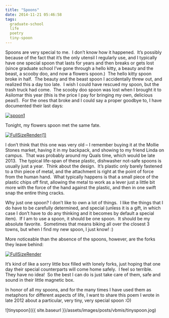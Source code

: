 ```yaml
---
title: "Spoons"
date: 2014-11-21 05:46:58
tags:
  graduate-school
  life
  poetry
  tiny-spoon
---
```



Spoons are very special to me.  I don’t know how it happened.  It’s possibly because of the fact that it’s the only utensil I regularly use, and I typically have one special spoon that lasts for years and then breaks or gets lost  (since graduate school I’ve gone through a hello kitty, a beauty and the beast, a scooby doo, and now a flowers spoon.)  The hello kitty spoon broke in half.  The beauty and the beast spoon I accidentally threw out, and realized this a day too late.  I wish I could have rescued my spoon, but the trash truck had come.  The scooby doo spoon was lost when I brought it to Asilomar this year (this is the price I pay for bringing my own, delicious peas!).  For the ones that broke and I could say a proper goodbye to, I have documented their last days:

[![spoon1](http://vsoch.com/blog/wp-content/uploads/2014/11/spoon1-300x225.jpg)](http://vsoch.com/blog/wp-content/uploads/2014/11/spoon1.jpg)

Tonight, my flowers spoon met the same fate.

[![FullSizeRender(1)](http://vsoch.com/blog/wp-content/uploads/2014/11/FullSizeRender1-225x300.jpg)](http://vsoch.com/blog/wp-content/uploads/2014/11/FullSizeRender1.jpg)

I don’t think that this one was very old – I remember buying it at the Mollie Stones market, having it in my backpack, and showing to my friend Linda on campus.  That was probably around my Quals time, which would be late 2013.  The typical life-span of these plastic, dishwasher not-safe spoons is usually just a year.  Think about the design.  It’s plastic only barely fastened to a thin piece of metal, and the attachment is right at the point of force from the human hand.  What typically happens is that a small piece of the plastic chips off first, allowing the metal to work as a lever just a little bit more with the force of the hand against the plastic, and then in one swift snap the entire thing cracks.

Why just one spoon? I don’t like to own a lot of things.  I like the things that I do have to be carefully determined, and special (unless it is a gift, in which case I don’t have to do any thinking and it becomes by default a special item).  If I am to use a spoon, it should be one spoon.  It should be my absolute favorite.  Sometimes that means biking all over the closest 3 towns, but when I find my new spoon, I just know! :)

More noticeable than the absence of the spoons, however, are the forks they leave behind:

[![FullSizeRender](http://vsoch.com/blog/wp-content/uploads/2014/11/FullSizeRender-300x225.jpg)](http://vsoch.com/blog/wp-content/uploads/2014/11/FullSizeRender.jpg)

It’s kind of like a sorry little box filled with lonely forks, just hoping that one day their special counterparts will come home safely.  I feel so terrible.  They have no idea!  So the best I can do is just take care of them, safe and sound in their little magnetic box.

In honor of all my spoons, and for the many times I have used them as metaphors for different aspects of life, I want to share this poem I wrote in late 2012 about a particular, very tiny, very special spoon :O)

![tinyspoon]({{ site.baseurl }}/assets/images/posts/vbmis/tinyspoon.jog)



